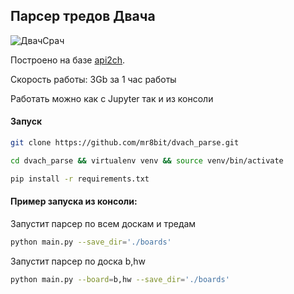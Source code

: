 ##  Парсер тредов Двача

![ДвачСрач](https://lh3.googleusercontent.com/qmhyOfP6VWErBYXFYqBuH7s-TSaIj_F1RsidZRY7r1e5WeOyw8KWUfC6EkK17i6Mk4g=h1024-no-tmp__apk.jpg)

Построено на базе [api2ch](https://github.com/uburuntu/api2ch).

Скорость работы: 3Gb за 1 час работы

Работать можно как с Jupyter так и из консоли
#### Запуск
```bash
git clone https://github.com/mr8bit/dvach_parse.git
```

```bash
cd dvach_parse && virtualenv venv && source venv/bin/activate
```

```bash
pip install -r requirements.txt
```

#### Пример запуска из консоли:

Запустит парсер по всем доскам и тредам
```bash
python main.py --save_dir='./boards'
```

Запустит парсер по доска b,hw

```bash
python main.py --board=b,hw --save_dir='./boards'
```
